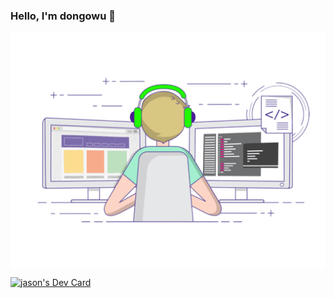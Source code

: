 ### Hello, I'm dongowu 👋
<p align="center">
<img align="center" src="https://github.com/dongowu/dongowu/blob/main/developer.gif"/>
</p>
<p align= "center">
<!-- <img align="left" src="https://github-profile-trophy.vercel.app/?username=dongowu&title=MultipleLang,Star,Follower,Commit,Issue" style="max-width:100%;"> -->
<!-- <img align="right" src="https://github-readme-stats.vercel.app/api?username=dongowu&show_icons=true&icon_color=805AD5&text_color=718096&bg_color=ffffff&hide_title=true" /> -->
</p>




<a href="https://app.daily.dev/solitude"><img src="https://api.daily.dev/devcards/a7d2e51b28d643c59e678cd700c86a0c.png?r=11z" width="400" alt="jason's Dev Card"/></a>
